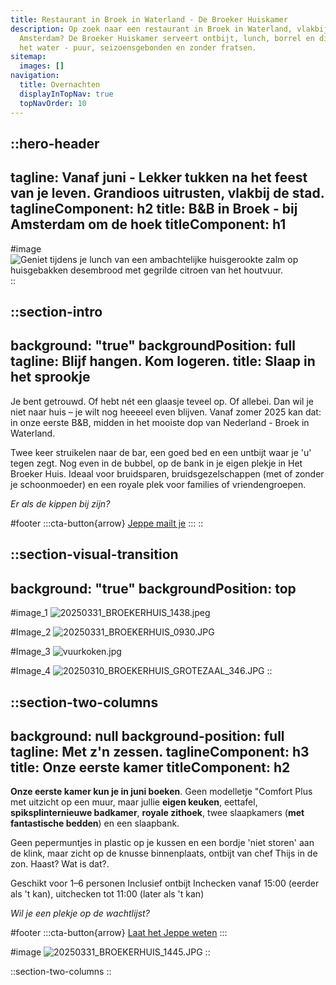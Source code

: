 ```yaml
---
title: Restaurant in Broek in Waterland - De Broeker Huiskamer
description: Op zoek naar een restaurant in Broek in Waterland, vlakbij
  Amsterdam? De Broeker Huiskamer serveert ontbijt, lunch, borrel en diner aan
  het water - puur, seizoensgebonden en zonder fratsen.
sitemap:
  images: []
navigation:
  title: Overnachten
  displayInTopNav: true
  topNavOrder: 10
---
```


::hero-header
---
tagline: Vanaf juni - Lekker tukken na het feest van je leven. Grandioos
  uitrusten, vlakbij de stad.
taglineComponent: h2
title: B&B in Broek - bij Amsterdam om de hoek
titleComponent: h1
---
#image
![Geniet tijdens je lunch van een ambachtelijke huisgerookte zalm op huisgebakken desembrood met gegrilde citroen van het houtvuur.](/20250310_BROEKERHUIS_REGENTESSEKAMER_354_optimized.jpg)
::

::section-intro
---
background: "true"
backgroundPosition: full
tagline: Blijf hangen. Kom logeren.
title: Slaap in het sprookje
---
Je bent getrouwd. Of hebt nét een glaasje teveel op. Of allebei.
Dan wil je niet naar huis – je wilt nog heeeeel even blijven. Vanaf zomer 2025 kan dat: in onze eerste B\&B, midden in het mooiste dop van Nederland - Broek in Waterland.

Twee keer struikelen naar de bar, een goed bed en een untbijt waar je 'u' tegen zegt. Nog even in de bubbel, op de bank in je eigen plekje in Het Broeker Huis. Ideaal voor bruidsparen, bruidsgezelschappen (met of zonder je schoonmoeder) en een royale plek voor families of vriendengroepen.

*Er als de kippen bij zijn?*

#footer
  :::cta-button{arrow}
  [Jeppe mailt je](#)
  :::
::

::section-visual-transition
---
background: "true"
backgroundPosition: top
---
#image_1
![20250331\_BROEKERHUIS\_1438.jpeg](/20250331_BROEKERHUIS_0609.JPG)

#Image_2
![20250331\_BROEKERHUIS\_0930.JPG](/20250331_BROEKERHUIS_0930.JPG)

#Image_3
![vuurkoken.jpg](/vuurkoken.jpg)

#Image_4
![20250310\_BROEKERHUIS\_GROTEZAAL\_346.JPG](/20250310_BROEKERHUIS_GROTEZAAL_346.JPG)
::

::section-two-columns
---
background: null
background-position: full
tagline: Met z'n zessen.
taglineComponent: h3
title: Onze eerste kamer
titleComponent: h2
---
**Onze eerste kamer kun je in juni boeken**. Geen modelletje "Comfort Plus met uitzicht op een muur, maar
jullie **eigen keuken**, eettafel, **spiksplinternieuwe badkamer**, **royale zithoek**, twee slaapkamers (**met fantastische bedden**) en een slaapbank.

Geen pepermuntjes in plastic op je kussen en een bordje 'niet storen' aan de klink, maar zicht op de knusse binnenplaats, ontbijt van chef Thijs in de zon. Haast? Wat is dat?.

Geschikt voor 1–6 personen
Inclusief ontbijt
Inchecken vanaf 15:00 (eerder als 't kan), uitchecken tot 11:00 (later als 't kan)

*Wil je een plekje op de wachtlijst?*

#footer
  :::cta-button{arrow}
  [Laat het Jeppe weten](/Het%20Broeker%20Huis)
  :::

#image
![20250331\_BROEKERHUIS\_1445.JPG](/20250331_BROEKERHUIS_0297.JPG)
::

::section-two-columns
::
